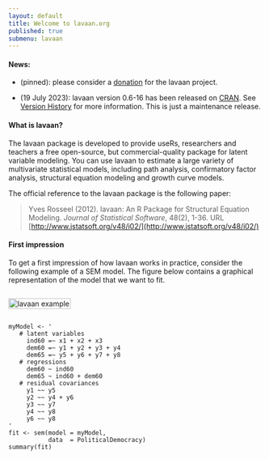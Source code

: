 ```yaml
---
layout: default
title: Welcome to lavaan.org
published: true
submenu: lavaan
---
```


#### News: ####

- (pinned): please consider a [donation](http://lavaan.ugent.be/donate.html) for the lavaan project.

- (19 July 2023): lavaan version 0.6-16 has been released on
  [CRAN](https://cran.r-project.org/web/packages/lavaan/).
  See [Version History](http://lavaan.ugent.be/history/dot6.html)
  for more information. This is just a maintenance release.


####  What is lavaan? ####
The lavaan package is developed to provide useRs, researchers and teachers a
free open-source, but commercial-quality package for latent variable modeling.
You can use lavaan to estimate a large variety of multivariate statistical
models, including path analysis, confirmatory factor analysis, structural
equation modeling and growth curve models.

The official reference to the lavaan package is the following paper:

> Yves Rosseel (2012). lavaan: An R Package for Structural Equation Modeling. 
> *Journal of Statistical Software*, 48(2), 1-36. 
> URL [http://www.jstatsoft.org/v48/i02/](http://www.jstatsoft.org/v48/i02/)


#### First impression ####
To get a first impression of how lavaan works in practice, consider the
following example of a SEM model. The figure below contains
a graphical representation of the model that we want to fit. 

<div class="row clearfix">
<div class="seven columns alpha">
<p>
<img src="/tutorial/figure/sem.png" alt="lavaan example" width="100%"/>
</p>
</div>
<div class="six columns omega">
<div class="highlight"><pre><code class="r">myModel <span class="o">&lt;-</span> <span class="s">&#39;</span>
<span class="s">   # latent variables</span>
<span class="s">     ind60 =~ x1 + x2 + x3</span>
<span class="s">     dem60 =~ y1 + y2 + y3 + y4</span>
<span class="s">     dem65 =~ y5 + y6 + y7 + y8</span>
<span class="s">   # regressions</span>
<span class="s">     dem60 ~ ind60</span>
<span class="s">     dem65 ~ ind60 + dem60</span>
<span class="s">   # residual covariances</span>
<span class="s">     y1 ~~ y5</span>
<span class="s">     y2 ~~ y4 + y6</span>
<span class="s">     y3 ~~ y7</span>
<span class="s">     y4 ~~ y8</span>
<span class="s">     y6 ~~ y8</span>
<span class="s">&#39;</span>
fit <span class="o">&lt;-</span> sem<span class="p">(</span>model<span class="o"> = </span>myModel<span class="p">,</span>
           data<span class="o">  = </span>PoliticalDemocracy<span class="p">)</span>
summary<span class="p">(</span>fit<span class="p">)</span>
</code></pre></div>
</div>
</div>

